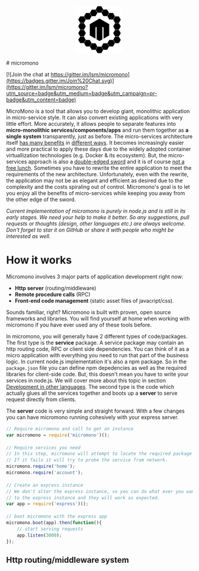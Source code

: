 <p align="center">
  <img src="doc/micromono-logo.png" width="128px"/>
</p>
# micromono

[![Join the chat at https://gitter.im/lsm/micromono](https://badges.gitter.im/Join%20Chat.svg)](https://gitter.im/lsm/micromono?utm_source=badge&utm_medium=badge&utm_campaign=pr-badge&utm_content=badge)


MicroMono is a tool that allows you to develop giant, monolithic application in micro-service style.  It can also convert existing applications with very little effort. More accurately, it allows people to separate features into **micro-monolithic services/components/apps** and run them together as **a single system** transparently, just as before.  The micro-services architecture itself [has many benefits](http://eugenedvorkin.com/seven-micro-services-architecture-advantages/) in [different ways](http://damianm.com/articles/human-benefits-of-a-microservice-architecture/).  It becomes increasingly easier and more practical to apply these days due to the widely adopted container virtuallization technologies (e.g. Docker & its ecosystem). But, the micro-services approach is also a [double-edged sword](http://martinfowler.com/articles/microservice-trade-offs.html) and it is of course [not a free lunch](http://highscalability.com/blog/2014/4/8/microservices-not-a-free-lunch.html).  Sometimes you have to rewrite the entire application to meet the requirements of the new architecture.  Unfortunately, even with the rewrite, the application may not be as elegant and efficient as desired due to the complexity and the costs spiraling out of control.  Micromono's goal is to let you enjoy all the benefits of micro-services while keeping you away from the other edge of the sword.

*Current implementation of micromono is purely in node.js and is still in its early stages.  We need your help to make it better.  So any suggestions, pull requests or thoughts (design, other languages etc.) are always welcome.  Don't forget to star it on GitHub or share it with people who might be interested as well.*

# How it works

Micromono involves 3 major parts of application development right now:
- **Http server** (routing/middleware)
- **Remote procedure calls** (RPC)
- **Front-end code management** (static asset files of javacript/css).

Sounds familiar, right? Micromono is built with proven, open source frameworks and libraries.  You will find yourself at home when working with micromono if you have ever used any of these tools before.

In micromono, you will generally have 2 different types of code/packages.
The first type is the **service** package. A service package may contain an http routing code, RPC or client side dependencies. You can think of it as a micro application with everything you need to run that part of the business logic. In current node.js implementation it's also a npm package. So in the `package.json` file you can define npm depedencies as well as the required libraries for client-side code. But, this doesn't mean you have to write your services in node.js. We will cover more about this topic in section [Development in other languages]().
The second type is the code which actually glues all the services together and boots up a **server** to serve request directly from clients.

The **server** code is very simple and straight forward. With a few changes you can have micromono running cohesively with your express server.

```javascript
// Require micromono and call to get an instance
var micromono = require('micromono')();

// Require services you need
// In this step, micromono will attempt to locate the required package on your local machine.
// If it fails it will try to probe the service from network.
micromono.require('home');
micromono.require('account');

// Create an express instance
// We don't alter the express instance, so you can do what ever you want
// to the express instance and they will work as expected.
var app = require('express')();

// boot micromono with the express app
micromono.boot(app).then(function(){
    // start serving requests
    app.listen(3000);
});
```

## Http routing/middleware system
